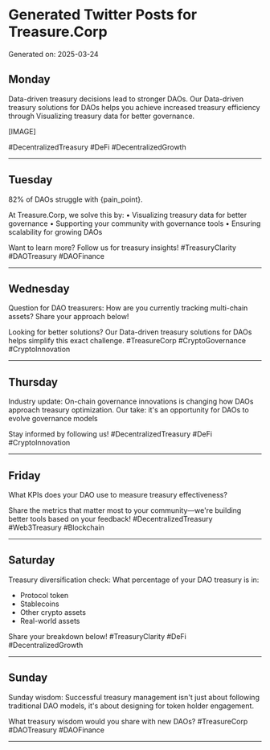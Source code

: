 # Generated Twitter Posts for Treasure.Corp

Generated on: 2025-03-24

## Monday

Data-driven treasury decisions lead to stronger DAOs. Our Data-driven treasury solutions for DAOs helps you achieve increased treasury efficiency through Visualizing treasury data for better governance.

[IMAGE]

#DecentralizedTreasury #DeFi #DecentralizedGrowth

--------------------------------------------------------------------------------

## Tuesday

82% of DAOs struggle with {pain_point}.

At Treasure.Corp, we solve this by:
• Visualizing treasury data for better governance
• Supporting your community with governance tools
• Ensuring scalability for growing DAOs

Want to learn more? Follow us for treasury insights! #TreasuryClarity #DAOTreasury #DAOFinance

--------------------------------------------------------------------------------

## Wednesday

Question for DAO treasurers: How are you currently tracking multi-chain assets? Share your approach below!

Looking for better solutions? Our Data-driven treasury solutions for DAOs helps simplify this exact challenge. #TreasureCorp #CryptoGovernance #CryptoInnovation

--------------------------------------------------------------------------------

## Thursday

Industry update: On-chain governance innovations is changing how DAOs approach treasury optimization. Our take: it's an opportunity for DAOs to evolve governance models

Stay informed by following us! #DecentralizedTreasury #DeFi #CryptoInnovation

--------------------------------------------------------------------------------

## Friday

What KPIs does your DAO use to measure treasury effectiveness?

Share the metrics that matter most to your community—we're building better tools based on your feedback! #DecentralizedTreasury #Web3Treasury #Blockchain

--------------------------------------------------------------------------------

## Saturday

Treasury diversification check: What percentage of your DAO treasury is in:

- Protocol token
- Stablecoins
- Other crypto assets
- Real-world assets

Share your breakdown below! #TreasuryClarity #DeFi #DecentralizedGrowth

--------------------------------------------------------------------------------

## Sunday

Sunday wisdom: Successful treasury management isn't just about following traditional DAO models, it's about designing for token holder engagement.

What treasury wisdom would you share with new DAOs? #TreasureCorp #DAOTreasury #DAOFinance

--------------------------------------------------------------------------------

